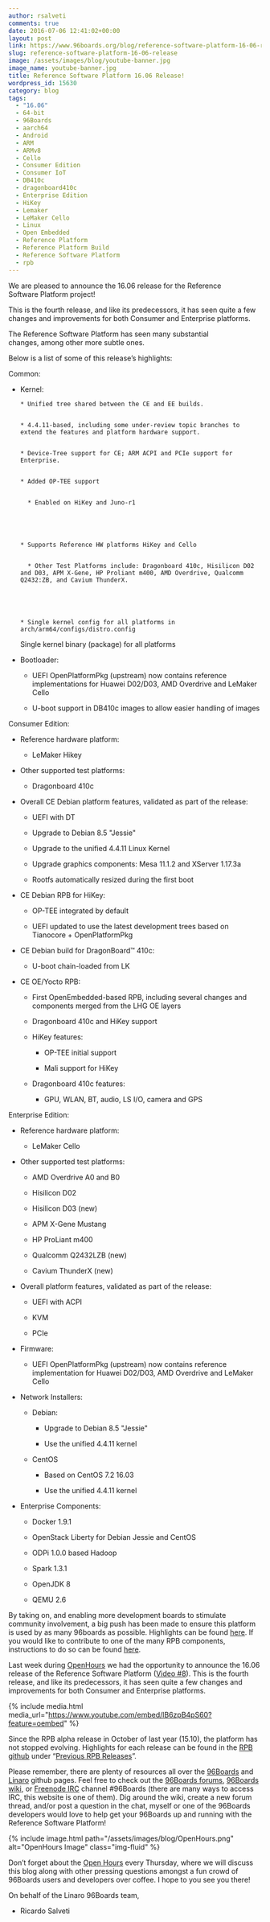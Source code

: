 ```yaml
---
author: rsalveti
comments: true
date: 2016-07-06 12:41:02+00:00
layout: post
link: https://www.96boards.org/blog/reference-software-platform-16-06-release/
slug: reference-software-platform-16-06-release
image: /assets/images/blog/youtube-banner.jpg
image_name: youtube-banner.jpg
title: Reference Software Platform 16.06 Release!
wordpress_id: 15630
category: blog
tags:
  - "16.06"
  - 64-bit
  - 96Boards
  - aarch64
  - Android
  - ARM
  - ARMv8
  - Cello
  - Consumer Edition
  - Consumer IoT
  - DB410c
  - dragonboard410c
  - Enterprise Edition
  - HiKey
  - Lemaker
  - LeMaker Cello
  - Linux
  - Open Embedded
  - Reference Platform
  - Reference Platform Build
  - Reference Software Platform
  - rpb
---
```


We are pleased to announce the 16.06 release for the Reference Software Platform project!

This is the fourth release, and like its predecessors, it has seen quite a few changes and improvements for both Consumer and Enterprise platforms.

The Reference Software Platform has seen many substantial changes, among other more subtle ones.

Below is a list of some of this release’s highlights:

Common:

- Kernel:

      * Unified tree shared between the CE and EE builds.


      * 4.4.11-based, including some under-review topic branches to extend the features and platform hardware support.


      * Device-Tree support for CE; ARM ACPI and PCIe support for Enterprise.


      * Added OP-TEE support


        * Enabled on HiKey and Juno-r1





      * Supports Reference HW platforms HiKey and Cello


        * Other Test Platforms include: Dragonboard 410c, Hisilicon D02 and D03, APM X-Gene, HP Proliant m400, AMD Overdrive, Qualcomm Q2432:ZB, and Cavium ThunderX.





      * Single kernel config for all platforms in arch/arm64/configs/distro.config

  Single kernel binary (package) for all platforms

- Bootloader:

  - UEFI OpenPlatformPkg (upstream) now contains reference implementations for Huawei D02/D03, AMD Overdrive and LeMaker Cello

  - U-boot support in DB410c images to allow easier handling of images

Consumer Edition:

- Reference hardware platform:

  - LeMaker Hikey

- Other supported test platforms:

  - Dragonboard 410c

- Overall CE Debian platform features, validated as part of the release:

  - UEFI with DT

  - Upgrade to Debian 8.5 "Jessie"

  - Upgrade to the unified 4.4.11 Linux Kernel

  - Upgrade graphics components: Mesa 11.1.2 and XServer 1.17.3a

  - Rootfs automatically resized during the first boot

- CE Debian RPB for HiKey:

  - OP-TEE integrated by default

  - UEFI updated to use the latest development trees based on Tianocore + OpenPlatformPkg

- CE Debian build for DragonBoard™ 410c:

  - U-boot chain-loaded from LK

- CE OE/Yocto RPB:

  - First OpenEmbedded-based RPB, including several changes and components merged from the LHG OE layers

  - Dragonboard 410c and HiKey support

  - HiKey features:

    - OP-TEE initial support

    - Mali support for HiKey

  - Dragonboard 410c features:

    - GPU, WLAN, BT, audio, LS I/O, camera and GPS

Enterprise Edition:

- Reference hardware platform:

  - LeMaker Cello

- Other supported test platforms:

  - AMD Overdrive A0 and B0

  - Hisilicon D02

  - Hisilicon D03 (new)

  - APM X-Gene Mustang

  - HP ProLiant m400

  - Qualcomm Q2432LZB (new)

  - Cavium ThunderX (new)

- Overall platform features, validated as part of the release:

  - UEFI with ACPI

  - KVM

  - PCIe

- Firmware:

  - UEFI OpenPlatformPkg (upstream) now contains reference implementation for Huawei D02/D03, AMD Overdrive and LeMaker Cello

- Network Installers:

  - Debian:

    - Upgrade to Debian 8.5 "Jessie"

    - Use the unified 4.4.11 kernel

  - CentOS

    - Based on CentOS 7.2 16.03

    - Use the unified 4.4.11 kernel

- Enterprise Components:

  - Docker 1.9.1

  - OpenStack Liberty for Debian Jessie and CentOS

  - ODPi 1.0.0 based Hadoop

  - Spark 1.3.1

  - OpenJDK 8

  - QEMU 2.6

By taking on, and enabling more development boards to stimulate community involvement, a big push has been made to ensure this platform is used by as many 96boards as possible. Highlights can be found [here](https://github.com/Linaro/documentation/blob/master/Reference-Platform/Extras/Highlights.md). If you would like to contribute to one of the many RPB components, instructions to do so can be found [here](https://github.com/Linaro/documentation/blob/master/Reference-Platform/Contribute/README.md).

Last week during [OpenHours](/) we had the opportunity to announce the 16.06 release of the Reference Software Platform ([Video #8](https://youtu.be/lB6zpB4pS60?list=PL-NF6S9MM_W1QBjUc2B5Pg502bz7qslxk)). This is the fourth release, and like its predecessors, it has seen quite a few changes and improvements for both Consumer and Enterprise platforms.

{% include media.html media_url="https://www.youtube.com/embed/lB6zpB4pS60?feature=oembed" %}

Since the RPB alpha release in October of last year (15.10), the platform has not stopped evolving. Highlights for each release can be found in the [RPB github](https://github.com/Linaro/documentation/blob/master/Reference-Platform/README.md) under “[Previous RPB Releases](https://github.com/Linaro/documentation/tree/master/Reference-Platform/Releases)”.

Please remember, there are plenty of resources all over the [96Boards](http://www.github.com/96boards/documentation) and [Linaro](http://www.github.com/Linaro/documentation) github pages. Feel free to check out the [96Boards forums](https://discuss.96boards.org/), [96Boards wiki](https://github.com/96boards/documentation/wiki), or [Freenode IRC](https://webchat.freenode.net/) channel #96Boards (there are many ways to access IRC, this website is one of them). Dig around the wiki, create a new forum thread, and/or post a question in the chat, myself or one of the 96Boards developers would love to help get your 96Boards up and running with the Reference Software Platform!

{% include image.html path="/assets/images/blog/OpenHours.png" alt="OpenHours Image" class="img-fluid" %}

Don’t forget about the [Open Hours](/) every Thursday, where we will discuss this blog along with other pressing questions amongst a fun crowd of 96Boards users and developers over coffee. I hope to you see you there!

On behalf of the Linaro 96Boards team,

- Ricardo Salveti
